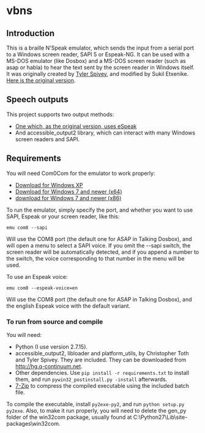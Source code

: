 # vbns
## Introduction
This is a braille N'Speak emulator, which sends the input from a serial port to a Windows screen reader, SAPI 5 or Espeak-NG. It can be used with a MS-DOS emulator (like Dosbox) and a MS-DOS screen reader (such as asap or habla) to hear the text sent by the screen reader in Windows itself. It was originally created by [Tyler Spivey](https://www.allinaccess.com), and modified by Sukil Etxenike. [Here is the original version](http://batsupport.com/unsupported/dosbox/vbns.zip).

## Speech outputs
This project supports two output methods:

* [One which, as the original version, uses eSpeak](https://github.com/sukiletxe/vbns-espeak)
* And accessible_output2 library, which can interact with many Windows screen readers and SAPI.

## Requirements
You will need Com0Com for the emulator to work properly:

* [Download for Windows XP](http://sourceforge.net/projects/com0com/files/com0com/3.0.0.0/com0com-3.0.0.0-i386-and-x64-unsigned.zip/download)
* [Download for Windows 7 and newer (x64)](http://code.google.com/p/powersdr-iq/downloads/detail?name=setup_com0com_W7_x64_signed.exe&can=2&q=)
* [download for Windows 7 and newer (x86)](http://code.google.com/p/powersdr-iq/downloads/detail?name=setup_com0com_W7_x86_signed.exe&can=2&q=)

To run the emulator, simply specify the port, and whether you want to use SAPI, Espeak or your screen reader, like this:

`emu com8 --sapi`

Will use the COM8 port (the default one for ASAP in Talking Dosbox), and will open a menu to select a SAPI voice. If you omit the --sapi switch, the screen reader will be automatically detected, and if you append a number to the switch, the voice corresponding to that number in the menu will be used.

To use an Espeak voice:

`emu com8 --espeak-voice=en`

Will use the COM8 port (the default one for ASAP in Talking Dosbox), and the english Espeak voice with the default variant.

### To run from source and compile
You will need:

* Python (I use version 2.7.15).
* accessible_output2, libloader and platform_utils, by Christopher Toth and Tyler Spivey. They are included. They can be downloaded from <http://hg.q-continuum.net>.
* Other dependencies.  Use `pip install -r requirements.txt` to install them, and run `pywin32_postinstall.py -install` afterwards.
* [7-Zip](http://7-zip.org) to compress the compiled executable using the included batch file.

To compile the executable, install `py2exe-py2`, and run `python setup.py py2exe`. Also, to make it run properly, you will need to delete the gen_py folder of the win32com package, usually found at C:\Python27\Lib\site-packages\win32com.

